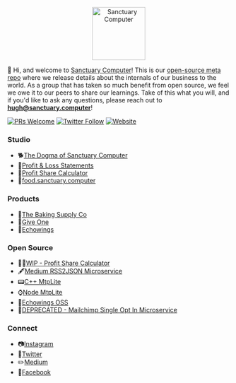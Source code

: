 <p align="center">
  <a href="http://www.sanctuary.computer/" target='_blank'>
    <img alt="Sanctuary Computer" src="https://food.sanctuary.computer/assets/logo.svg" width="120">
  </a>
</p>

👋 Hi, and welcome to [Sanctuary Computer](http://www.sanctuary.computer/)! This
is our [open-source meta repo](https://medium.com/sanctuary-computer-inc/were-open-sourcing-our-digital-studio-d33b5511bbb7) where
we release details about the internals of our business to the world. As a group
that has taken so much benefit from open source, we feel we owe it to
our peers to share our learnings. Take of this what you will, and
if you'd like to ask any questions, please reach out to **hugh@sanctuary.computer**!

[![PRs Welcome](https://img.shields.io/badge/PRs-welcome-brightgreen.svg?style=flat-square)](http://makeapullrequest.com)
[![Twitter Follow](https://img.shields.io/twitter/follow/sanctucompu.svg?style=social&logo=twitter&label=Follow)](https://twitter.com/sanctucompu)
[![Website](https://img.shields.io/website-up-down-green-red/http/shields.io.svg?label=sanctuary.computer)](http://sanctuary.computer)


### Studio

- 🐕[The Dogma of Sanctuary Computer](https://github.com/sanctuarycomputer/studio/blob/master/DOGMA.md)
- 💸[Profit & Loss Statements](https://github.com/sanctuarycomputer/studio/tree/master/PROFIT_AND_LOSS)
- 🙌[Profit Share Calculator](http://profit.sanctuary.computer/)
- 🥑[food.sanctuary.computer](https://food.sanctuary.computer)

### Products

- 🌿[The Baking Supply Co](https://bakingsupply.co/)
- 🙏[Give One](https://give-one.org/)
- 🐘[Echowings](https://www.echowings.org/)

### Open Source

- 👩‍💻[WIP - Profit Share Calculator](https://github.com/sanctuarycomputer/studio/tree/master/PROFIT_SHARE_CALCULATOR)
- 🖋[Medium RSS2JSON Microservice](https://github.com/sanctuarycomputer/medium-rss-to-json)
- 📟[C++ MtpLite](https://github.com/sanctuarycomputer/MtpLite)
- ⌚️[Node MtpLite](https://github.com/sanctuarycomputer/node-mtplite)
- 🐎[Echowings OSS](https://github.com/sanctuarycomputer/echowings)
- 🙊[DEPRECATED - Mailchimp Single Opt In Microservice](https://github.com/sanctuarycomputer/mailchimp-single-opt-in)

### Connect

- 📷[Instagram](https://www.instagram.com/sanctucompu/)
- 🐥[Twitter](https://twitter.com/sanctucompu)
- ✏️[Medium](https://medium.com/sanctuary-computer-inc)
- 🔌[Facebook](https://www.facebook.com/sanctucompu/)
